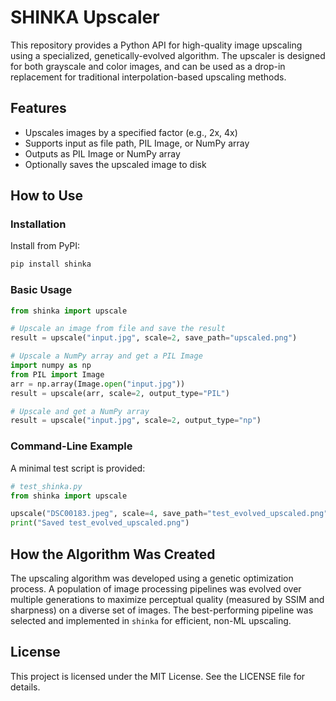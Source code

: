 # SHINKA Upscaler

This repository provides a Python API for high-quality image upscaling using a specialized, genetically-evolved algorithm. The upscaler is designed for both grayscale and color images, and can be used as a drop-in replacement for traditional interpolation-based upscaling methods.

## Features

- Upscales images by a specified factor (e.g., 2x, 4x)
- Supports input as file path, PIL Image, or NumPy array
- Outputs as PIL Image or NumPy array
- Optionally saves the upscaled image to disk

## How to Use

### Installation

Install from PyPI:

```bash
pip install shinka
```

### Basic Usage

```python
from shinka import upscale

# Upscale an image from file and save the result
result = upscale("input.jpg", scale=2, save_path="upscaled.png")

# Upscale a NumPy array and get a PIL Image
import numpy as np
from PIL import Image
arr = np.array(Image.open("input.jpg"))
result = upscale(arr, scale=2, output_type="PIL")

# Upscale and get a NumPy array
result = upscale("input.jpg", scale=2, output_type="np")
```

### Command-Line Example

A minimal test script is provided:

```python
# test_shinka.py
from shinka import upscale

upscale("DSC00183.jpeg", scale=4, save_path="test_evolved_upscaled.png")
print("Saved test_evolved_upscaled.png")
```

## How the Algorithm Was Created

The upscaling algorithm was developed using a genetic optimization process. A population of image processing pipelines was evolved over multiple generations to maximize perceptual quality (measured by SSIM and sharpness) on a diverse set of images. The best-performing pipeline was selected and implemented in `shinka` for efficient, non-ML upscaling.

## License

This project is licensed under the MIT License. See the LICENSE file for details.
